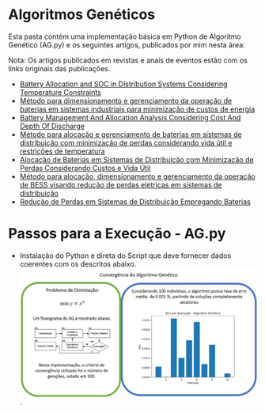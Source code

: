 # Algoritmos Genéticos

Esta pasta contém uma implementação básica em Python de Algoritmo Genético (AG.py) e os seguintes artigos, publicados por mim nesta área:

Nota: Os artigos publicados em revistas e anais de eventos estão com os links originais das publicações.

- [Battery Allocation and SOC in Distribution Systems Considering Temperature Constraints](https://latamt.ieeer9.org/index.php/transactions/article/view/8193)
- [Método para dimensionamento e gerenciamento da operação de baterias em sistemas industriais para minimização de custos de energia](https://github.com/mariaelisaoctaviano/OptiML/blob/main/Algoritmos%20Gen%C3%A9ticos/M%C3%A9todo%20para%20dimensionamento%20e%20gerenciamento%20da%20opera%C3%A7%C3%A3o%20de%20baterias%20em%20sistemas%20industriais%20para%20minimiza%C3%A7%C3%A3o%20de%20custos%20de%20energia.pdf)
- [Battery Management And Allocation Analysis Considering Cost And Depth Of Discharge](https://github.com/mariaelisaoctaviano/OptiML/blob/main/Algoritmos%20Gen%C3%A9ticos/Battery%20Management%20And%20Allocation%20Analysis%20Considering%20Cost%20And%20Depth%20Of%20Discharge.pdf)
- [Método para alocação e gerenciamento de baterias em sistemas de distribuição com minimização de perdas considerando vida útil e restrições de temperatura](https://www.sba.org.br/open_journal_systems/index.php/cba/article/view/3379)
- [Alocação de Baterias em Sistemas de Distribuição com Minimização de Perdas Considerando Custos e Vida Útil](https://www.sba.org.br/open_journal_systems/index.php/cba/article/view/1296)
- [Método para alocação, dimensionamento e gerenciamento da operação de BESS visando redução de perdas elétricas em sistemas de distribuição](https://www.sba.org.br/open_journal_systems/index.php/cba/article/view/1677)
- [Redução de Perdas em Sistemas de Distribuição Empregando Baterias](https://github.com/mariaelisaoctaviano/OptiML/blob/main/Algoritmos%20Gen%C3%A9ticos/Redu%C3%A7%C3%A3o%20de%20Perdas%20em%20Sistemas%20de%20Distribui%C3%A7%C3%A3o%20Empregando%20Baterias.pdf)
  
# Passos para a Execução - AG.py

- Instalação do Python e direta do Script que deve fornecer dados coerentes com os descritos abaixo.
![Figure](https://github.com/mariaelisaoctaviano/OptiML/blob/main/Figuras/AG.png).
